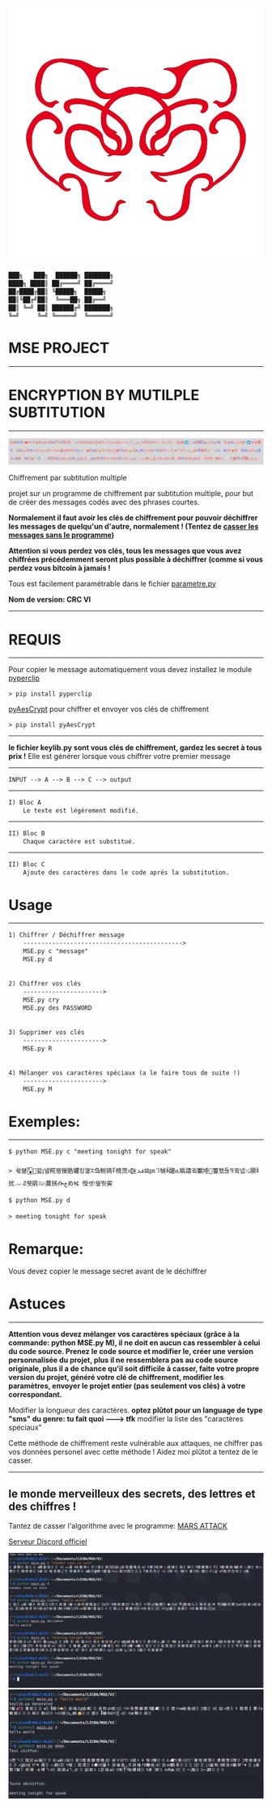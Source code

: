 ![image du projet](exemple/logo.png)


	███╗   ███╗  ██████╗ ███████╗
	████╗ ████║ ██╔════╝ ██╔════╝
	██╔████╔██║ ╚█████╗  █████╗
	██║╚██╔╝██║  ╚═══██╗ ██╔══╝
	██║ ╚═╝ ██║ ██████╔╝ ███████╗
	╚═╝     ╚═╝ ╚═════╝  ╚══════╝


# MSE PROJECT
-------------------------------------

# ENCRYPTION BY MUTILPLE SUBTITUTION
-------------------------------------
![cover](exemple/cover.jpg)


Chiffrement par subtitution multiple

projet sur un programme de chiffrement par subtitution multiple,
pour but de créer des messages codés avec des phrases courtes.


**Normalement il faut avoir les clés de chiffrement pour pouvoir déchiffrer les messages de quelqu'un d'autre, normalement ! (Tentez de [casser les messages sans le programme](https://discord.gg/E6qJmmKaEW))**

**Attention si vous perdez vos clés, tous les messages que vous avez chiffrées précédemment seront plus possible à déchiffrer (comme si vous perdez vous bitcoin à jamais !**


Tous est facilement paramétrable dans le fichier [parametre.py](https://github.com/flowlord/encryption-by-mutilple-subtitution/blob/main/parametre.py)

**Nom de version: CRC VI**

---------------------------------------

# REQUIS
-------------------------------------
Pour copier le message automatiquement vous devez installez le module [pyperclip](https://pypi.org/project/pyperclip/)

	> pip install pyperclip
	
[pyAesCrypt](https://pypi.org/project/pyAesCrypt/) pour chiffrer et envoyer vos clés de chiffrement

	> pip install pyAesCrypt

	
-------------------------------------

**le fichier keylib.py sont vous clés de chiffrement, gardez les secret à tous prix !**
Elle est générer lorsque vous chiffrer votre premier message

-------------------------------------

    INPUT --> A --> B --> C --> output
--------------------------------------------------------------------------
    I) Bloc A
        Le texte est légèrement modifié.
--------------------------------------------------------------------------
    II) Bloc B
        Chaque caractère est substitué.
--------------------------------------------------------------------------
    II) Bloc C
        Ajoute des caractères dans le code après la substitution.


# Usage
---------------------------
	
	1) Chiffrer / Déchiffrer message
		-------------------------------------------->
		MSE.py c "message"
		MSE.py d


	2) Chiffrer vos clés
		---------------------->
		MSE.py cry
		MSE.py des PASSWORD


	3) Supprimer vos clés
		---------------------->
		MSE.py R
		
		
	4) Mélanger vos caractères spéciaux (a le faire tous de suite !)
		---------------------->
		MSE.py M
	

# Exemples:
---------------------------
	$ python MSE.py c "meeting tonight for speak"
	
	> 쓗턞🃅὎꾋⦏넲糀뀅獀㬶㜹킹껥⩞刍鲵鴇ꁺ樈蓅𒉗ﳀ𝌐㏘⠹楨ꎷ䤁ዚ㬙譆귘鷛堘籉뫴됺𒀀뀤넵⤯頨ꍪ扰𓋊Ჷ휏鹃𓃖農挘ᎇچめⶴ 㥅셋וֹ꿮뛋巭
	
	$ python MSE.py d
	
	> meeting tonight for speak


# Remarque:
Vous devez copier le message secret avant de le déchiffrer

# Astuces
---------------------------

**Attention vous devez mélanger vos caractères spéciaux (grâce à la commande: python MSE.py M), il ne doit en aucun cas ressembler à celui du code source. Prenez le code source et modifier le, créer une version personnalisée du projet, plus il ne ressemblera pas au code source originale, plus il a de chance qu'il soit difficile à casser, faite votre propre version du projet, généré votre clé de chiffrement, modifier les paramètres, envoyer le projet entier (pas seulement vos clés) à votre correspondant.**


Modifier la longueur des caractères.
**optez plûtot pour un language de type "sms" du genre: tu fait quoi  ---> tfk**
modifier la liste des "caractères spéciaux"

Cette méthode de chiffrement reste vulnérable
aux attaques, ne chiffrer pas vos données personel avec cette méthode !
Aidez moi plûtot a tentez de le casser.

-----------------------------------
le monde merveilleux des secrets, des lettres et des
chiffres !
---------------------------------------

Tantez de casser l'algorithme avec le programme: [MARS ATTACK](https://discord.gg/E6qJmmKaEW)

[Serveur Discord officiel ](https://discord.gg/YQCufGwwwt)

![demo file 2](exemple/cap_ex.png)
![demo file 3](exemple/cap_ex2.png)





